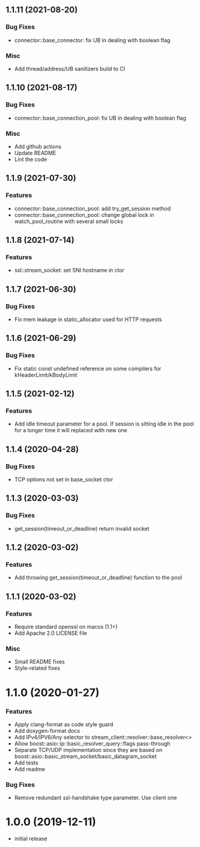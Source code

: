 ## 1.1.11 (2021-08-20)

### Bug Fixes

* connector::base_connector: fix UB in dealing with boolean flag

### Misc

* Add thread/address/UB sanitizers build to CI


## 1.1.10 (2021-08-17)

### Bug Fixes

* connector::base_connection_pool: fix UB in dealing with boolean flag

### Misc

* Add github actions
* Update README
* Lint the code


## 1.1.9 (2021-07-30)

### Features

* connector::base_connection_pool: add try_get_session method
* connector::base_connection_pool: change global lock in watch_pool_routine with several small locks 


## 1.1.8 (2021-07-14)

### Features

* ssl::stream_socket: set SNI hostname in ctor


## 1.1.7 (2021-06-30)

### Bug Fixes

* Fix mem leakage in static_allocator used for HTTP requests


## 1.1.6 (2021-06-29)

### Bug Fixes

* Fix static const undefined reference on some compilers for kHeaderLimit/kBodyLimit


## 1.1.5 (2021-02-12)

### Features

* Add idle timeout parameter for a pool. If session is sitting idle in the pool for a longer time it will replaced with new one


## 1.1.4 (2020-04-28)

### Bug Fixes

* TCP options not set in base_socket ctor


## 1.1.3 (2020-03-03)

### Bug Fixes

* get_session(timeout_or_deadline) return invalid socket


## 1.1.2 (2020-03-02)

### Features

* Add throwing get_session(timeout_or_deadline) function to the pool


## 1.1.1 (2020-03-02)

### Features

* Require standard openssl on macos (1.1+)
* Add Apache 2.0 LICENSE file

### Misc

* Small README fixes
* Style-related fixes


# 1.1.0 (2020-01-27)

### Features

* Apply clang-format as code style guard
* Add doxygen-format docs
* Add IPv4/IPV6/Any selector to stream_client::resolver::base_resolver<>
* Allow boost::asio::ip::basic_resolver_query::flags pass-through
* Separate TCP/UDP implementation since they are based on boost::asio::basic_stream_socket/basic_datagram_socket
* Add tests
* Add readme

### Bug Fixes

* Remove redundant ssl-handshake type parameter. Use client one


# 1.0.0 (2019-12-11)

- initial release
